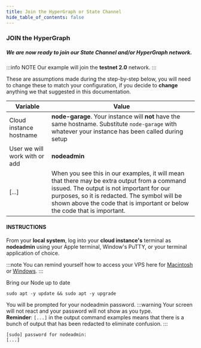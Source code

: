 ```yaml
---
title: Join the HyperGraph or State Channel
hide_table_of_contents: false
---
```


<head>
  <title>Join the HyperGraph or State Channel</title>
  <meta
    name="description"
    content="This document will help to join an existing HyperGraph Network or State Channel."
  />
</head>

### JOIN the **HyperGraph**

##### We are now ready to join our State Channel and/or HyperGraph network.

:::info NOTE
Our example will join the **testnet 2.0** network.
:::

These are assumptions made during the step-by-step below, you will need to change these to match your configuration, if you decide to **change** anything we that suggested in this documentation.

| Variable |	Value |
| -------- | ------ |
| Cloud instance hostname |	**node-garage**. Your instance will **not** have the same hostname. Substitute `node-garage` with whatever your instance has been called during setup |
| User we will work with or add |	**nodeadmin** |
| [...] | When you see this in our examples, it will mean that there may be extra output from a command issued. The output is not important for our purposes, so it is redacted. The symbol will be shown above the code that is important or below the code that is important. |

#### INSTRUCTIONS

From your **local system**, log into your **cloud instance's** terminal as **nodeadmin** using your Apple terminal, Window's PuTTY, or your terminal application of choice.

:::note
You can remind yourself how to access your VPS here for [Macintosh](../accessMac) or [Windows](../accessWin).
:::

Bring our Node up to date

```
sudo apt -y update && sudo apt -y upgrade
```

You will be prompted for your nodeadmin password.
:::warning
Your screen will not react and your password will not show as you type.  
**Reminder**: `[...]` in the output command examples means that there is a bunch of output that has been redacted to eliminate confusion. 
:::
```
[sudo] password for nodeadmin:
[...]
```